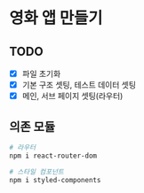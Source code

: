 # 영화 앱 만들기

## TODO

- [x] 파일 초기화
- [x] 기본 구조 셋팅, 테스트 데이터 셋팅
- [x] 메인, 서브 페이지 셋팅(라우터)

## 의존 모듈

```bash
# 라우터
npm i react-router-dom

# 스타일 컴포넌트
npm i styled-components
```
